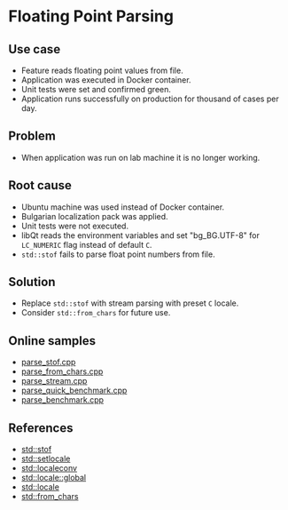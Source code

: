 # Floating Point Parsing

## Use case
* Feature reads floating point values from file.
* Application was executed in Docker container.
* Unit tests were set and confirmed green.
* Application runs successfully on production for thousand of cases per day.

## Problem
* When application was run on lab machine it is no longer working.

## Root cause
* Ubuntu machine was used instead of Docker container.
* Bulgarian localization pack was applied.
* Unit tests were not executed.
* libQt reads the environment variables and set "bg_BG.UTF-8" for `LC_NUMERIC` flag instead of default `C`.
* `std::stof` fails to parse float point numbers from file. 

## Solution
* Replace `std::stof` with stream parsing with preset `C` locale.
* Consider `std::from_chars` for future use.

## Online samples
* [parse_stof.cpp](https://coliru.stacked-crooked.com/a/e17c28aa4671614c)
* [parse_from_chars.cpp](https://coliru.stacked-crooked.com/a/6c5bc449ddb8d4c4)
* [parse_stream.cpp](https://coliru.stacked-crooked.com/a/de049e3a26882660)
* [parse_quick_benchmark.cpp](parse_quick_benchmark.cpp)
* [parse_benchmark.cpp](https://godbolt.org/z/qb7MEqbfz)

## References
* [std::stof](https://en.cppreference.com/w/cpp/string/basic_string/stof)
* [std::setlocale](https://en.cppreference.com/w/cpp/locale/setlocale)
* [std::localeconv](https://en.cppreference.com/w/cpp/locale/localeconv)
* [std::locale::global](https://en.cppreference.com/w/cpp/locale/locale/global)
* [std::locale](https://en.cppreference.com/w/cpp/locale/locale)
* [std::from_chars](https://en.cppreference.com/w/cpp/utility/from_chars)
